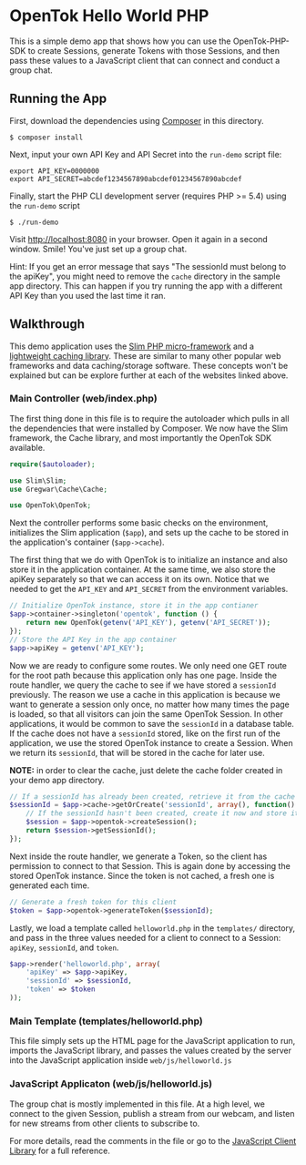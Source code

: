 # OpenTok Hello World PHP

This is a simple demo app that shows how you can use the OpenTok-PHP-SDK to create Sessions,
generate Tokens with those Sessions, and then pass these values to a JavaScript client that can
connect and conduct a group chat.

## Running the App

First, download the dependencies using [Composer](http://getcomposer.org) in this directory.

```
$ composer install
```

Next, input your own API Key and API Secret into the `run-demo` script file:

```
export API_KEY=0000000
export API_SECRET=abcdef1234567890abcdef01234567890abcdef
```

Finally, start the PHP CLI development server (requires PHP >= 5.4) using the `run-demo` script

```
$ ./run-demo
```

Visit <http://localhost:8080> in your browser. Open it again in a second window. Smile! You've just
set up a group chat.

Hint: If you get an error message that says "The sessionId must belong to the apiKey", you might
need to remove the `cache` directory in the sample app directory. This can happen if you try running
the app with a different API Key than you used the last time it ran.

## Walkthrough

This demo application uses the [Slim PHP micro-framework](http://www.slimframework.com/) and
a [lightweight caching library](https://github.com/Gregwar/Cache). These are similar to many other
popular web frameworks and data caching/storage software. These concepts won't be explained but can
be explore further at each of the websites linked above.

### Main Controller (web/index.php)

The first thing done in this file is to require the autoloader which pulls in all the dependencies
that were installed by Composer. We now have the Slim framework, the Cache library, and most
importantly the OpenTok SDK available.

```php
require($autoloader);

use Slim\Slim;
use Gregwar\Cache\Cache;

use OpenTok\OpenTok;
```

Next the controller performs some basic checks on the environment, initializes the Slim application
(`$app`), and sets up the cache to be stored in the application's container (`$app->cache`).

The first thing that we do with OpenTok is to initialize an instance and also store it in the
application container. At the same time, we also store the apiKey separately so that we can access
it on its own. Notice that we needed to get the `API_KEY` and `API_SECRET` from the environment
variables.

```php
// Initialize OpenTok instance, store it in the app contianer
$app->container->singleton('opentok', function () {
    return new OpenTok(getenv('API_KEY'), getenv('API_SECRET'));
});
// Store the API Key in the app container
$app->apiKey = getenv('API_KEY');
```

Now we are ready to configure some routes. We only need one GET route for the root path because this
application only has one page. Inside the route handler, we query the cache to see if we have stored
a `sessionId` previously. The reason we use a cache in this application is because we want to generate
a session only once, no matter how many times the page is loaded, so that all visitors can join the
same OpenTok Session. In other applications, it would be common to save the `sessionId` in a database
table. If the cache does not have a `sessionId` stored, like on the first run of the application, we
use the stored OpenTok instance to create a Session. When we return its `sessionId`, that will be
stored in the cache for later use.

**NOTE:** in order to clear the cache, just delete the cache folder created in your demo app directory.

```php
// If a sessionId has already been created, retrieve it from the cache
$sessionId = $app->cache->getOrCreate('sessionId', array(), function() use ($app) {
    // If the sessionId hasn't been created, create it now and store it
    $session = $app->opentok->createSession();
    return $session->getSessionId();
});
```

Next inside the route handler, we generate a Token, so the client has permission to connect to that
Session. This is again done by accessing the stored OpenTok instance. Since the token is not cached,
a fresh one is generated each time.

```php
// Generate a fresh token for this client
$token = $app->opentok->generateToken($sessionId);
```

Lastly, we load a template called `helloworld.php` in the `templates/` directory, and pass in the
three values needed for a client to connect to a Session: `apiKey`, `sessionId`, and `token`.

```php
$app->render('helloworld.php', array(
    'apiKey' => $app->apiKey,
    'sessionId' => $sessionId,
    'token' => $token
));
```

### Main Template (templates/helloworld.php)

This file simply sets up the HTML page for the JavaScript application to run, imports the
JavaScript library, and passes the values created by the server into the JavaScript application
inside `web/js/helloworld.js`

### JavaScript Applicaton (web/js/helloworld.js)

The group chat is mostly implemented in this file. At a high level, we connect to the given
Session, publish a stream from our webcam, and listen for new streams from other clients to
subscribe to.

For more details, read the comments in the file or go to the
[JavaScript Client Library](http://tokbox.com/opentok/libraries/client/js/) for a full reference.
